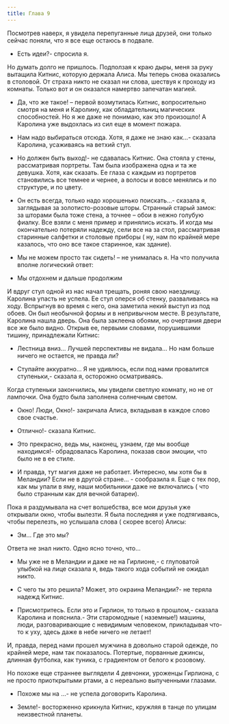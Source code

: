 ```yaml
---
title: Глава 9
---
```


Посмотрев наверх, я увидела перепуганные лица друзей, они только сейчас поняли, что я все еще остаюсь в подвале.

- Есть идеи?- спросила я.

Но думать долго не пришлось. Подползая к краю дыры, меня за руку вытащила Китнис, которую держала Алиса. Мы теперь снова
оказались в столовой. От страха никто не сказал ни слова, шествуя к проходу из комнаты. Только вот и он оказался
намертво запечатан магией.

- Да, что же такое! – первой возмутилась Китнис, вопросительно смотря на меня и Каролину, как обладательниц магических
  способностей. Но я же даже не понимаю, как это произошло! А Каролина уже выдохлась из сил еще в момент пожара.

- Нам надо выбираться отсюда. Хотя, я даже не знаю как…- сказала Каролина, усаживаясь на ветхий стул.

- Но должен быть выход!- не сдавалась Китнис. Она стояла у стены, рассматривая портреты. Там была изображена одна и та
  же девушка. Хотя, как сказать. Ее глаза с каждым из портретов становились все темнее и чернее, а волосы и вовсе
  менялись и по структуре, и по цвету.

- Он есть всегда, только надо хорошенько поискать…- сказала я, заглядывая за золотисто-розовые шторы. Странный старый
  замок: за шторами была тоже стена, а точнее – обои в нежно голубую фиалку. Все взяли с меня пример и принялись искать.
  И когда мы окончательно потеряли надежду, сели все на за стол, рассматривая старинные салфетки и столовые приборы (
  ну, нам по крайней мере казалось, что оно все такое старинное, как здание).

- Мы не можем просто так сидеть! – не унималась я. На что получила вполне логический ответ:

- Мы отдохнем и дальше продолжим

И вдруг стул одной из нас начал трещать, роняя свою наездницу. Каролина упасть не успела. Ее стул оперся об стенку,
разваливаясь на ходу. Вспрыгнув во время с него, она заметила некий выступ из под обоев. Он был необычной формы и в
непривычном месте. В результате, Каролина нашла дверь. Она была заклеена обоями, но очертания двери все же было видно.
Открыв ее, первыми словами, порушившими тишину, принадлежали Китнис:

- Лестница вниз… Лучшей перспективы не видала… Но нам больше ничего не остается, не правда ли?

- Ступайте аккуратно… Я не удивлюсь, если под нами провалится ступеньки,- сказала я, осторожно осматриваясь.

Когда ступеньки закончились, мы увидели светлую комнату, но не от лампочки. Она будто была заполнена солнечным светом.

- Окно! Люди, Окно!- закричала Алиса, вкладывая в каждое слово свое счастье.

- Отлично!- сказала Китнис.

- Это прекрасно, ведь мы, наконец, узнаем, где мы вообще находимся!- обрадовалась Каролина, показав свои эмоции, что
  было не в ее стиле.

- И правда, тут магия даже не работает. Интересно, мы хотя бы в Меландии? Если не в другой стране… - сообразила я. Еще с
  тех пор, как мы упали в яму, наши мобильники даже не включались ( что было странным как для вечной батареи).

Пока я раздумывала на счет волшебства, все мои друзья уже открывали окно, чтобы вылезти. Я была последняя и уже
подтягиваясь, чтобы перелезть, но услышала слова ( скорее всего) Алисы:

- Эм… Где это мы?

Ответа не знал никто. Одно ясно точно, что…

- Мы уже не в Меландии и даже не на Гирлионе,- с глуповатой улыбкой на лице сказала я, ведь такого хода событий не
  ожидал никто.

- С чего ты это решила? Может, это окраина Меландии?- не теряла надежд Китнис.

- Присмотритесь. Если это и Гирлион, то только в прошлом,- сказала Каролина и пояснила.- Эти старомодные ( наземные!)
  машины, люди, разговаривающие с невидимым человеком, прикладывая что-то к уху, здесь даже в небе ничего не летает!

И, правда, перед нами прошел мужчина в довольно старой одежде, по крайней мере, нам так показалось. Потертые, порванные
джинсы, длинная футболка, как туника, с градиентом от белого к розовому.

Но похоже еще страннее выглядели 4 девчонки, уроженцы Гирлиона, с не просто приоткрытыми ртами, а с нереально
выпученными глазами.

- Похоже мы на …- не успела договорить Каролина.

- Земле!- восторженно крикнула Китнис, кружляя в танце по улицам неизвестной планеты.
